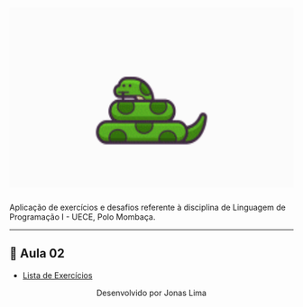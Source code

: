 <h1 align="center">
    <img alt="" title="Linguagem de Programação I" src="https://github.com/eujonas/Python/blob/main/giphy.gif" widt="350px" height="320px" />
</h1>


Aplicação de exercícios e desafios referente à disciplina de Linguagem de Programação I - UECE, Polo Mombaça.

 ***
 ## 📝 Aula 02

 * [Lista de Exercícios](https://github.com/eujonas/Python/tree/main/Aula%2002)

<p align="center">Desenvolvido por Jonas Lima</p>
